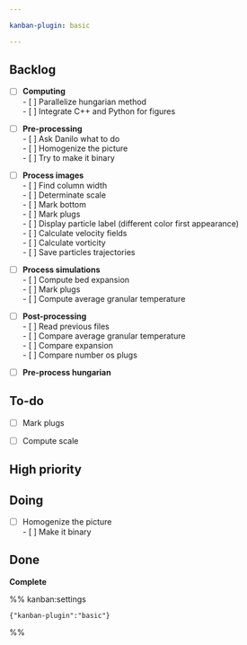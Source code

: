 ```yaml
---

kanban-plugin: basic

---
```


## Backlog

- [ ] **Computing**<br>- [ ] Parallelize hungarian method<br>- [ ] Integrate C++ and Python for figures
- [ ] **Pre-processing**<br>- [ ] Ask Danilo what to do<br>- [ ] Homogenize the picture<br>- [ ] Try to make it binary
- [ ] **Process images**<br>- [ ] Find column width<br>- [ ] Determinate scale<br>- [ ] Mark bottom<br>- [ ] Mark plugs<br>- [ ] Display particle label (different color first appearance)<br>- [ ] Calculate velocity fields<br>- [ ] Calculate vorticity<br>- [ ] Save particles trajectories
- [ ] **Process simulations**<br>- [ ] Compute bed expansion<br>- [ ] Mark plugs<br>- [ ] Compute average granular temperature
- [ ] **Post-processing**<br>- [ ] Read previous files<br>- [ ] Compare average granular temperature<br>- [ ] Compare expansion<br>- [ ] Compare number os plugs
- [ ] **Pre-process hungarian**


## To-do

- [ ] Mark plugs
- [ ] Compute scale


## High priority



## Doing

- [ ] Homogenize the picture<br>- [ ] Make it binary


## Done

**Complete**




%% kanban:settings
```
{"kanban-plugin":"basic"}
```
%%